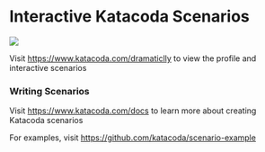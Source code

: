 # Interactive Katacoda Scenarios

[![](http://shields.katacoda.com/katacoda/dramaticlly/count.svg)](https://www.katacoda.com/dramaticlly "Get your profile on Katacoda.com")

Visit https://www.katacoda.com/dramaticlly to view the profile and interactive scenarios

### Writing Scenarios
Visit https://www.katacoda.com/docs to learn more about creating Katacoda scenarios

For examples, visit https://github.com/katacoda/scenario-example
